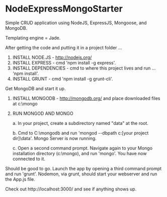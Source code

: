 NodeExpressMongoStarter
=======================

Simple CRUD application using NodeJS, ExpressJS, Mongoose, and MongoDB.

Templating engine = Jade.

After getting the code and putting it in a project folder ...  

1. INSTALL NODE.JS - http://nodejs.org/
2. INSTALL EXPRESS - cmd 'npm install -g express'.
3. INSTALL DEPENDENCIES - cmd to where this project lives and run ... 'npm install'.
4. INSTALL GRUNT - cmd 'npm install -g grunt-cli'.

Get MongoDB and start it up.

1. INSTALL MONGODB - http://mongodb.org/ and place downloaded files at c:\mongo

2. RUN MONGOD AND MONGO

    a. In your project, create a subdirectory named "data" at the root.
    
    b. Cmd to C:\mongodb and run 'mongod --dbpath c:\[your project dir]\data'. Mongo Server is now running.
    
    c. Open a second command prompt. Navigate again to your Mongo installation directory (c:\mongo), and run 'mongo'. You have now connected to it.

Should be good to go. Launch the app by opening a third command prompt and run 'grunt'. Nodemon, via grunt, should start your webserver and run the App.js file. 

Check out http://localhost:3000/ and see if anything shows up.


